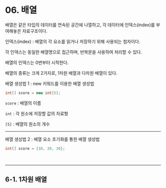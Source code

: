 # 06. 배열

배열은 같은 타입의 데이터를 연속된 공간에 나열하고, 각 데이터에 인덱스(index)를 부여해놓은 자료구조이다.

인덱스(index) : 배열의 각 요소를 읽거나 저장하기 위해 사용되는 첨자이다.

각 인덱스는 동일한 배열명으로 접근하며, 반복문을 사용하여 처리할 수 있다.

배열의 인덱스는 0번부터 시작한다.

배열의 종류는 크게 2가지로, 1차원 배열과 다차원 배열이 있다.

배열 생성법 1 : new 키워드를 이용한 배열 생성법

```java
int[] score = new int[5];
```

`score` : 배열의 이름

`int` : 각 원소에 저장할 값의 자료형

`[5]` : 배열의 원소의 개수

<hr>

배열 생성법 2 : 배열 요소 초기화를 통한 배열 생성법

```java
int[] score = {10, 20, 30};
```

</br>

---

## 6-1. 1차원 배열

